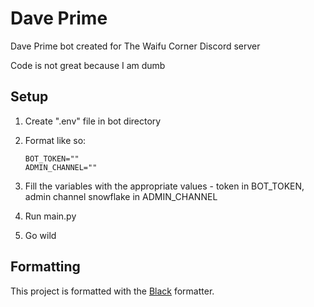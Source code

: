 # Dave Prime

Dave Prime bot created for The Waifu Corner Discord server

Code is not great because I am dumb

## Setup

1.  Create ".env" file in bot directory
2.  Format like so:
    
    ```
    BOT_TOKEN=""
    ADMIN_CHANNEL=""
    ```
    
3.  Fill the variables with the appropriate values - token in BOT\_TOKEN, admin channel snowflake in ADMIN\_CHANNEL
4.  Run main.py
5.  Go wild

## Formatting

This project is formatted with the [Black](https://github.com/psf/black) formatter.
